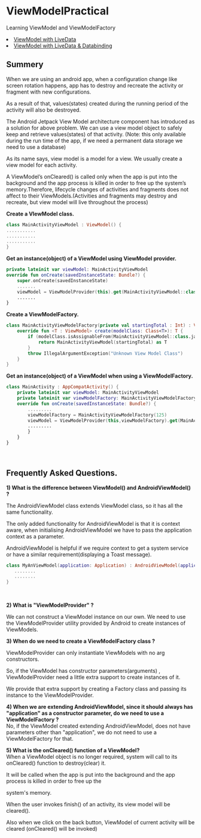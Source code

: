 # ViewModelPractical
Learning ViewModel and ViewModelFactory
<l>
<li>
<a href ="https://github.com/Suraj820/ViewModelPractical/tree/ViewModel_with_LiveData">ViewModel with LiveData</a>
</li>
<li>
<a href ="https://github.com/Suraj820/ViewModelPractical/tree/viewModel_with_LiveData_%26_dataBinding">ViewModel with LiveData & Databinding</a>
</li>
</l>


<h2>Summery</h2>
When we are using an android app, when a configuration change like screen rotation happens, app has to destroy and recreate the activity or fragment with new configurations.

As a result of that, values(states) created during the running period of the activity will also be destroyed.



The Android Jetpack View Model architecture component has introduced as a solution for above problem. We can use a view model object to safely keep and retrieve values(states) of that activity. (Note: this only available during the run time of the app, if we need a permanent data storage we need to use a database)



As its name says, view model is a model for a view. We usually create a view model for each activity.



A ViewModel’s onCleared() is called only when the app is put into the background and the app process is killed in order to free up the system’s memory.Therefore, lifecycle changes of activities and fragments does not affect to their ViewModels.(Activities and fragments may destroy and recreate, but view model will live throughout the process)



<b>Create a VIewModel class.</b>

```kotlin
class MainActivityViewModel : ViewModel() {
...........
...........
...........
}
```

<b>Get an instance(object) of a ViewModel using ViewModel provider.</b>

```kotlin
private lateinit var viewModel: MainActivityViewModel
override fun onCreate(savedInstanceState: Bundle?) {
    super.onCreate(savedInstanceState)
    .......
    viewModel = ViewModelProvider(this).get(MainActivityViewModel::class.java)
    .......
}
```

<b>Create a ViewModelFactory.</b>

```kotlin
class MainActivityViewModelFactory(private val startingTotal : Int) : ViewModelProvider.Factory {
    override fun <T : ViewModel> create(modelClass: Class<T>): T {
        if (modelClass.isAssignableFrom(MainActivityViewModel::class.java)){
            return MainActivityViewModel(startingTotal) as T
        }
        throw IllegalArgumentException("Unknown View Model Class")
    }
}
```

<b>Get an instance(object) of a ViewModel when using a ViewModelFactory.</b>
```kotlin
class MainActivity : AppCompatActivity() {
    private lateinit var viewModel: MainActivityViewModel
    private lateinit var viewModelFactory: MainActivityViewModelFactory
    override fun onCreate(savedInstanceState: Bundle?) {
        .........
        viewModelFactory = MainActivityViewModelFactory(125)
        viewModel = ViewModelProvider(this,viewModelFactory).get(MainActivityViewModel::class.java)
        .........
        }
    }
}

```

</br>
<h2>Frequently Asked Questions.</h2>
<b>1) What is the difference between ViewModel() and AndroidViewModel() ?</b></br>


The AndroidViewModel class extends ViewModel class, so it has all the same functionality.

The only added functionality for AndroidViewModel is that it is context aware, when initialising AndroidViewModel we have to pass the application context as a parameter.

AndroidViewModel is helpful if we require context to get a system service or have a similar requirement(displaying a Toast message).
```kotlin
class MyAnViewModel(application: Application) : AndroidViewModel(application) {
   ........
   ........
}

```
</br>

<b>2) What is "ViewModelProvider" ?</b></br>


We can not construct a ViewModel instance on our own. We need to use the ViewModelProvider utility provided by Android to create instances of ViewModels.



<b>3) When do we need to create a ViewModelFactory class ?</b></br>


ViewModelProvider can only instantiate ViewModels with no arg constructors.

So, if the ViewModel has constructor parameters(arguments) , ViewModelProvider need a little extra support to create instances of it.

We provide that extra support by creating a Factory class and passing its instance to the ViewModelProvider.



<b>4) When we are extending AndroidViewModel, since it should always has "application" as a constructor parameter, do we need to use a ViewModelFactory ?</b></br>
No, if the ViewModel created extending AndroidViewModel, does not have parameters other than "application", we do not need to use a ViewModelFactory for that.



<b>5) What is the onCleared() function of a ViewModel?</b></br>
  When a ViewModel object is no longer required, system will call to its onCleared() function to destroy(clear) it.

   It will be called when the app is put into the background and the app process is killed in order to free up the     

   system's memory.

   When the user invokes finish() of an activity, its view model will be cleared().

   Also when we click on the back button, ViewModel of current activity will be cleared (onCleared() will be invoked)





